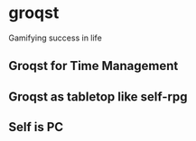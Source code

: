# groqst
Gamifying success in life


## Groqst for Time Management
## Groqst as tabletop like self-rpg
## Self is PC
